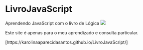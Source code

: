 # LivroJavaScript
Aprendendo JavaScript com o livro de Lógica
<img src="https://github.com/user-attachments/assets/8d983c1e-3d70-454f-a378-6b66f9b5ce49" />
<p>Este site é apenas para o meu aprendizado e consulta particular.</p>
<p>[https://karolinaaparecidasantos.github.io/LivroJavaScript/]</p>
